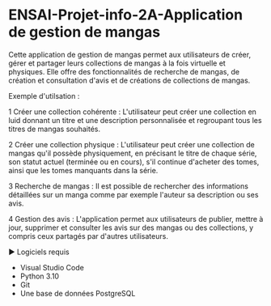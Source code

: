 # ENSAI-Projet-info-2A-Application de gestion de mangas

Cette application de gestion de mangas permet aux utilisateurs de créer, gérer et partager leurs collections de mangas à la fois virtuelle et physiques. Elle offre des fonctionnalités de recherche de mangas, de création et consultation d'avis et de créations de collections de mangas.

Exemple d'utilsation : 

1 Créer une collection cohérente : L'utilisateur peut créer une collection en luid donnant un titre et une description personnalisée et regroupant tous les titres de mangas souhaités.

2 Créer une collection physique : L'utilisateur peut créer une collection de mangas qu'il possède physiquement, en précisant le titre de chaque série, son statut actuel (terminée ou en cours), s'il continue d'acheter des tomes, ainsi que les tomes manquants dans la série.

3 Recherche de mangas : Il est possible de rechercher des informations détaillées sur un manga comme par exemple l'auteur sa description ou ses avis.

4 Gestion des avis : L'application permet aux utilisateurs de publier, mettre à jour, supprimer et consulter les avis sur des mangas ou des collections, y compris ceux partagés par d'autres utilisateurs.

▶️ Logiciels requis

- Visual Studio Code
- Python 3.10
- Git
- Une base de données PostgreSQL

  
